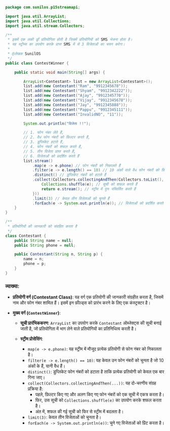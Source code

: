
```java
package com.sunilos.p15streamapi;

import java.util.ArrayList;
import java.util.Collections;
import java.util.stream.Collectors;

/**
 * इसमें एक लकी ड्रॉ प्रतियोगिता होती है जिसमें प्रतियोगियों को SMS भेजना होता है।
 * यह स्ट्रीम्स का उपयोग करके प्राप्त SMS में से 3 विजेताओं का चयन करेगा।
 * 
 * @लेखक SunilOS
 */
public class ContestWinner {

    public static void main(String[] args) {

        ArrayList<Contestant> list = new ArrayList<Contestant>();
        list.add(new Contestant("Ram", "9912345678"));
        list.add(new Contestant("Shyam", "9912342222"));
        list.add(new Contestant("Ajay", "9912345770"));
        list.add(new Contestant("Vijay", "9912345678"));
        list.add(new Contestant("Jay", "9912345888"));
        list.add(new Contestant("Pappu", "9912345111"));
        list.add(new Contestant("InvalidNO", "11"));

        System.out.println("विजेता !!");

        // 1. फोन नंबर लेते हैं,
        // 2. वैध फोन नंबरों को फ़िल्टर करते हैं,
        // 3. डुप्लिकेट हटाते हैं,
        // 4. फोन नंबरों को शफल करते हैं,
        // 5. तीन विजेता प्राप्त करते हैं,
        // 6. विजेताओं को प्रदर्शित करते हैं
        list.stream()
            .map(e -> e.phone) // फोन नंबरों को निकालते हैं
            .filter(e -> e.length() == 10) // 10 अंकों वाले वैध फोन नंबरों को फ़िल्टर करते हैं
            .distinct() // डुप्लिकेट नंबरों को हटाते हैं
            .collect(Collectors.collectingAndThen(Collectors.toList(), e -> {
                Collections.shuffle(e); // सूची को शफल करते हैं
                return e.stream(); // स्ट्रीम में पुनः परिवर्तित करते हैं
            }))
            .limit(3) // केवल तीन विजेताओं को चुनते हैं
            .forEach(e -> System.out.println(e)); // विजेताओं को प्रदर्शित करते हैं
    }
}

/**
 * प्रतियोगियों की जानकारी को संग्रहित करता है
 */
class Contestant {
    public String name = null;
    public String phone = null;

    public Contestant(String n, String p) {
        name = n;
        phone = p;
    }
}
```

### व्याख्या:
- **प्रतियोगी वर्ग (Contestant Class)**: यह वर्ग एक प्रतियोगी की जानकारी संग्रहीत करता है, जिसमें नाम और फोन नंबर शामिल हैं। इसमें इन फ़ील्ड्स को प्रारंभ करने के लिए एक कंस्ट्रक्टर है।

- **मुख्य वर्ग (`ContestWinner`)**:
  - **सूची प्रारंभिककरण**: `ArrayList` का उपयोग करके `Contestant` ऑब्जेक्ट्स की सूची बनाई जाती है, जो प्रतियोगिता में भाग लेने वाले प्रतियोगियों का प्रतिनिधित्व करती है।
  
  - **स्ट्रीम प्रोसेसिंग**:
    - `map(e -> e.phone)`: यह स्ट्रीम में मौजूद प्रत्येक प्रतियोगी से फोन नंबर को निकालता है।
    - `filter(e -> e.length() == 10)`: यह केवल उन फोन नंबरों को चुनता है जो 10 अंकों के हैं, यानी वैध हैं।
    - `distinct()`: डुप्लिकेट फोन नंबरों को हटाता है ताकि प्रत्येक प्रतियोगी को केवल एक बार गिना जाए।
    - `collect(Collectors.collectingAndThen(...))`: यह दो-चरणीय संग्रह प्रक्रिया है:
      - पहले, फ़िल्टर किए गए और अलग किए गए फोन नंबरों को एक सूची में एकत्र करता है।
      - फिर, उस सूची को `Collections.shuffle(e)` का उपयोग करके शफल करता है।
      - अंत में, शफल की गई सूची को फिर से स्ट्रीम में बदलता है।
    - `limit(3)`: केवल तीन विजेताओं को चुनता है।
    - `forEach(e -> System.out.println(e))`: चुने गए विजेताओं को प्रिंट करता है।

